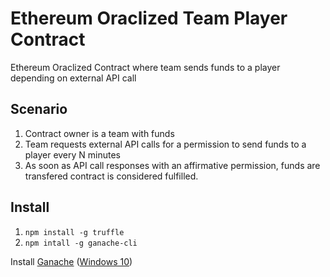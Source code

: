 # Ethereum Oraclized Team Player Contract

Ethereum Oraclized Contract where team sends funds to a player depending on external API call

## Scenario

1. Contract owner is a team with funds
2. Team requests external API calls for a permission to send funds to a player every N minutes
3. As soon as API call responses with an affirmative permission, funds are transfered contract is considered fulfilled.

## Install

1. `npm install -g truffle`
2. `npm intall -g ganache-cli`

Install [Ganache](http://truffleframework.com/ganache/) ([Windows 10](https://www.howtogeek.com/285410/how-to-install-.appx-or-.appxbundle-software-on-windows-10/))

